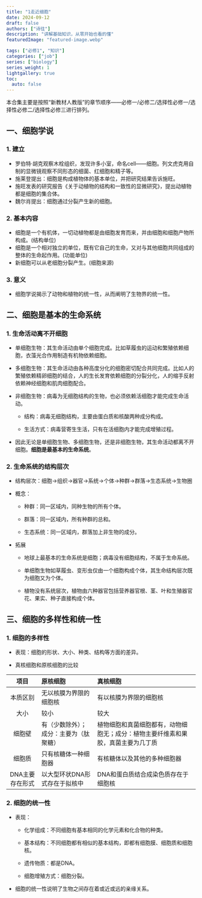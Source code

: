 ```yaml
---
title: "1走近细胞"
date: 2024-09-12
draft: false
authors: ["诗往"]
description: "讲解基础知识，从零开始也看的懂"
featuredImage: "featured-image.webp"

tags: ["必修1", "知识"]
categories: ["job"]
series: ["biology"]
series_weight: 1
lightgallery: true
toc:
  auto: false
---
```


本合集主要是按照“新教材人教版”的章节顺序——必修一/必修二/选择性必修一/选择性必修二/选择性必修三进行排列。

<!--more-->

## 一、细胞学说

### 1. 建立

* 罗伯特·胡克观察木栓组织，发现许多小室，命名cell——细胞。列文虎克用自制的显微镜观察不同形态的细菌、红细胞和精子等。
* 施莱登提出：细胞是构成植物体的基本单位，并把研究结果告诉施旺。
* 施旺发表的研究报告《关于动植物的结构和一致性的显微研究》，提出动植物都是细胞的集合体。
* 魏尔肖提出：细胞通过分裂产生新的细胞。

### 2. 基本内容
*  细胞是一个有机体，一切动植物都是由细胞发育而来，并由细胞和细胞产物所构成。(结构单位)
* 细胞是一个相对独立的单位，既有它自己的生命，又对与其他细胞共同组成的整体的生命起作用。(功能单位)
* 新细胞可以从老细胞分裂产生。(细胞来源)

### 3. 意义

- 细胞学说揭示了动物和植物的统一性，从而阐明了生物界的统一性。


## 二、细胞是基本的生命系统

### 1. 生命活动离不开细胞

* 单细胞生物：其生命活动由单个细胞完成。比如草履虫的运动和繁殖依赖细胞，衣藻光合作用制造有机物依赖细胞。

* 多细胞生物：其生命活动由各种高度分化的细胞密切配合共同完成。比如人的繁殖依赖精卵细胞的结合，人的生长发育依赖细胞的分裂分化，人的缩手反射依赖神经细胞和肌肉细胞配合。

* 非细胞生物：病毒为无细胞结构的生物，也必须依赖活细胞才能完成生命活动。

  + 结构：病毒无细胞结构，主要由蛋白质和核酸两种成分构成。
  
  + 生活方式：病毒营寄生生活，只有在活细胞内才能完成增殖过程。
  
* 因此无论是单细胞生物、多细胞生物，还是非细胞生物，其生命活动都离不开细胞。**细胞是最基本的生命系统**。

### 2. 生命系统的结构层次

* 结构层次：细胞→组织→器官→系统→个体→种群→群落→生态系统→生物圈

* 概念：

  + 种群：同一区域内，同种生物的所有个体。

  + 群落：同一区域内，所有种群的总和。

  + 生态系统：同一区域内，群落加上非生物的成分。
  
* 拓展

  + 地球上最基本的生命系统是细胞；病毒没有细胞结构，不属于生命系统。

  + 单细胞生物如草履虫、变形虫仅由一个细胞构成个体，其生命结构层次既为细胞又为个体。

  + 植物没有系统层次，植物由六种器官包括营养器官根、茎、叶和生殖器官花、果实、种子直接构成个体。


## 三、细胞的多样性和统一性

### 1. 细胞的多样性

* 表现：细胞的形状、大小、种类、结构等方面的差异。

* 真核细胞和原核细胞的比较

| 项目    | 原核细胞 |真核细胞|
| :-----: | :----- |:-----|
| 本质区别 | 无以核膜为界限的细胞核 |有以核膜为界限的细胞核|
| 大小 | 较小 | 较大 |
| 细胞壁 | 有（少数除外）；成分：主要为（肽聚糖） | 植物细胞和真菌细胞都有，动物细胞无；成分：植物主要纤维素和果胶，真菌主要为几丁质 |
| 细胞质 | 只有核糖体一种细胞器 | 有核糖体以及其他的多种细胞器 |
| DNA主要存在形式 | 以大型环状DNA形式存在于拟核中 | DNA和蛋白质结合成染色质存在于细胞核 |

### 2. 细胞的统一性

* 表现：

  + 化学组成：不同细胞有基本相同的化学元素和化合物的种类。
  
  + 基本结构：不同细胞都有相似的基本结构，即都有细胞膜、细胞质和细胞核。
  
  + 遗传物质：都是DNA。
  
  + 细胞增殖方式：细胞分裂。

* 细胞的统一性说明了生物之间存在着或近或远的亲缘关系。

